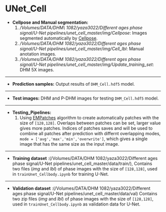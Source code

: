 # UNet_Cell

 * **Cellpose and Manual segmentation:**
    1. _/Volumes/DATA/DHM\ 1082/yaza3022/Different ages phase signal/U-Net pipelines/unet_cell_master/img/Cellpose_: Images segmented automatically by [Cellpose](https://github.com/mouseland/cellpose).
    2.  _/Volumes/DATA/DHM 1082/yaza3022/Different ages phase signal/U-Net pipelines/unet_cell_master/img/Cell_lbl_: Manual anotation images.
    3. _/Volumes/DATA/DHM 1082/yaza3022/Different ages phase signal/U-Net pipelines/unet_cell_master/img/Update_training_set_:  DHM 5X images.

    
***
* **Prediction samples:**  Output results of `DHM_Cell.hdf5` model.

***

* **Test images:**  DHM and P-DHM images for testing `DHM_Cell.hdf5` model.

***


* **Testing_Pipelines:**
    1. Using [EMPatches](https://pypi.org/project/empatches/) algorithm to create automatically patches with the size of `[128,128]`. Overlaps between patches can be set, larger value gives more patches. Indices of patches saves and will be used to combine all patches after prediction with differnt overlapping modes, `mode = ['avg','max','min','overwrite']`, which gives a single image that has the same size as the input image.

***


* **Training dataset** :(/Volumes/DATA/DHM 1082/yaza3022/Different ages phase signal/U-Net pipelines/unet_cell_master/data/train/), Contains two files (_img_ and _lbl_) of phase images  with the size of `[128,128]`, used in `trainUnet_Cellbody.ipynb` for training U-Net.
  
***


 * **Validation dataset** :(/Volumes/DATA/DHM 1082/yaza3022/Different ages phase signal/U-Net pipelines/unet_cell_master/data/val) Contains two zip files (_img_ and _lbl_) of phase images  with the size of `[128,128]`, used in `trainUnet_Cellbody.ipynb` as validation data for U-Net.


